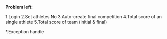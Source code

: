 **Problem left:**

1.Login
2.Set athletes No
3.Auto-create final competition
4.Total score of an single athlete
5.Total score of team (initial & final)


*.Exception handle
